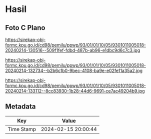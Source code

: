 # Hasil

## Foto C Plano

https://sirekap-obj-formc.kpu.go.id/cd98/pemilu/ppwp/93/01/01/10/05/9301011005018-20240214-130516--509f1fef-fdbd-487b-ab96-e1dbc9d6c7c3.jpg

https://sirekap-obj-formc.kpu.go.id/cd98/pemilu/ppwp/93/01/01/10/05/9301011005018-20240214-132734--b2b6c1b0-9bec-4108-ba9e-e02fe11a35a2.jpg

https://sirekap-obj-formc.kpu.go.id/cd98/pemilu/ppwp/93/01/01/10/05/9301011005018-20240214-133112--8cc83930-1b28-44d6-9691-ce7ac49204b9.jpg


## Metadata

| Key        | Value               |
| ---------- | ------------------- |
| Time Stamp | 2024-02-15 20:00:44 |



